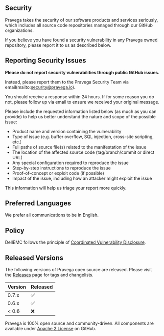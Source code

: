 <!--
Copyright (c) Dell Inc., or its subsidiaries. All Rights Reserved.

Licensed under the Apache License, Version 2.0 (the "License");
you may not use this file except in compliance with the License.
You may obtain a copy of the License at

    http://www.apache.org/licenses/LICENSE-2.0
-->
<!-- BEGIN PRAVEGA SECURITY.MD V0.0.1 BLOCK -->

## Security

Pravega takes the security of our software products and services seriously, which includes all source code repositories managed through our GitHub organizations.

If you believe you have found a security vulnerability in any Pravega owned repository, please report it to us as described below.

## Reporting Security Issues

**Please do not report security vulnerabilities through public GitHub issues.**

Instead, please report them to the Pravega Security Team via email(mailto:security@pravega.io).

You should receive a response within 24 hours. If for some reason you do not, please follow up via email to ensure we received your original message.

Please include the requested information listed below (as much as you can provide) to help us better understand the nature and scope of the possible issue:

  * Product name and version containing the vulnerability
  * Type of issue (e.g. buffer overflow, SQL injection, cross-site scripting, etc.)
  * Full paths of source file(s) related to the manifestation of the issue
  * The location of the affected source code (tag/branch/commit or direct URL)
  * Any special configuration required to reproduce the issue
  * Step-by-step instructions to reproduce the issue
  * Proof-of-concept or exploit code (if possible)
  * Impact of the issue, including how an attacker might exploit the issue

This information will help us triage your report more quickly.


## Preferred Languages

We prefer all communications to be in English.

## Policy

DellEMC follows the principle of [Coordinated Vulnerability Disclosure](https://www.cisa.gov/coordinated-vulnerability-disclosure-process).

<!-- END PRAVEGA SECURITY.MD BLOCK -->

## Released Versions
The following versions of Pravega open source are released. Please visit the [Releases](https://github.com/pravega/pravega/releases) page for tags and changelists. 

| Version | Released          |
| ------- | ------------------ |
| 0.7.x   | :white_check_mark: |
| 0.6.x   | :white_check_mark: |
| < 0.6   | :x:                |

Pravega is 100% open source and community-driven. All components are available under [Apache 2 License](https://www.apache.org/licenses/LICENSE-2.0.html) on GitHub.

